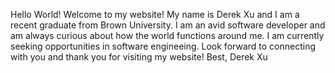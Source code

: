 Hello World!
Welcome to my website!
My name is Derek Xu and I am a recent graduate from Brown University.
I am an avid software developer and am always curious about how the world
functions around me.
I am currently seeking opportunities in software engineeing.
Look forward to connecting with you and thank you for visiting my website!
Best,
Derek Xu
